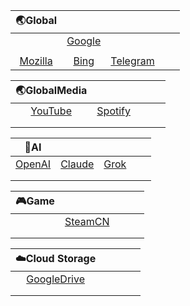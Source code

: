 |                           🌏Global                            |                                                              |                                                              |      |      |
| :----------------------------------------------------------: | :----------------------------------------------------------: | :----------------------------------------------------------: | :--: | :--: |
|                                                              | [Google](https://github.com/Ryliey/Rules/tree/main/Clash/Google) |                                                              |      |      |
|                                                              |                                                              |                                                              |      |      |
| [Mozilla](https://github.com/Ryliey/Rules/tree/main/Clash/Mozilla) | [Bing](https://github.com/Ryliey/Rules/tree/main/Clash/Bing) | [Telegram](https://github.com/Ryliey/Rules/tree/main/Clash/Telegram) |      |      |

|                         🌏GlobalMedia                         |                                                              |      |      |      |
| :----------------------------------------------------------: | :----------------------------------------------------------: | :--: | :--: | :--: |
| [YouTube](https://github.com/Ryliey/Rules/tree/main/Clash/YouTube) | [Spotify](https://github.com/Ryliey/Rules/tree/main/Clash/Spotify) |      |      |      |
|                                                              |                                                              |      |      |      |
|                                                              |                                                              |      |      |      |

|                             🤖AI                              |                                                              |                                                              |      |      |
| :----------------------------------------------------------: | :----------------------------------------------------------: | :----------------------------------------------------------: | :--: | :--: |
| [OpenAI](https://github.com/Ryliey/Rules/tree/main/Clash/OpenAI) | [Claude](https://github.com/Ryliey/Rules/tree/main/Clash/Claude) | [Grok](https://github.com/Ryliey/Rules/tree/main/Clash/Grok) |      |      |
|                                                              |                                                              |                                                              |      |      |
|                                                              |                                                              |                                                              |      |      |

| 🎮Game |                                                              |      |      |      |
| :---: | :----------------------------------------------------------: | :--: | :--: | :--: |
|       | [SteamCN](https://github.com/Ryliey/Rules/tree/main/Clash/SteamCN) |      |      |      |
|       |                                                              |      |      |      |
|       |                                                              |      |      |      |

|                        ☁️Cloud Storage                        |      |      |      |      |
| :----------------------------------------------------------: | :--: | ---- | ---- | ---- |
| [GoogleDrive](https://github.com/Ryliey/Rules/tree/main/Clash/GoogleDrive) |      |      |      |      |
|                                                              |      |      |      |      |
|                                                              |      |      |      |      |


